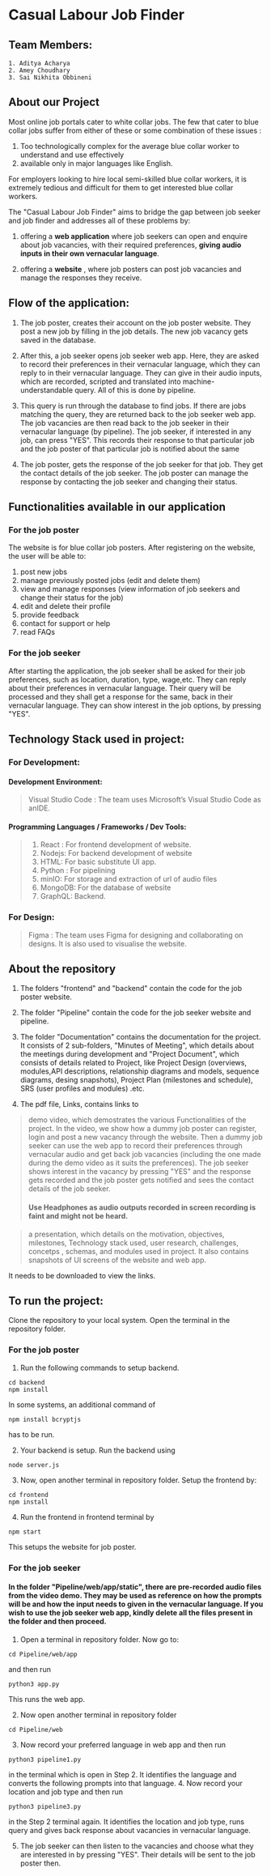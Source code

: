 # Casual Labour Job Finder

## Team Members: 

    1. Aditya Acharya
    2. Amey Choudhary
    3. Sai Nikhita Obbineni

## About our Project

Most online job portals cater to white collar jobs. The few that cater to blue collar jobs suffer from either of these or some combination of these issues :
1. Too technologically complex for the average blue collar worker to understand and use effectively 
2. available only in major languages like English. 


For employers looking to hire local semi-skilled blue collar workers, it is extremely tedious and difficult for them to get interested blue collar workers.


The "Casual Labour Job Finder" aims to bridge the gap between job seeker and job finder and addresses all of these problems by:

1. offering a **web application** where job seekers can open and enquire about job vacancies, with their required preferences, **giving audio inputs in their own vernacular language**.

2. offering a **website** , where job posters can post job vacancies and manage the responses they receive.

## Flow of the application:

1. The job poster, creates their account on the job poster website. They post a new job by filling in the job details. The new job vacancy gets saved in the database.

2. After this, a job seeker opens job seeker web app. Here, they are asked to record their preferences in their vernacular language, which they can reply to in their vernacular language. They can give in their audio inputs, which are recorded, scripted and translated into machine-understandable query. All of this is done by pipeline.

3. This query is run through the database to find jobs. If there are jobs matching the query, they are returned back to the job seeker web app. The job vacancies are then read back to the job seeker in their vernacular language (by pipeline). The job seeker, if interested in any job, can press "YES". This records their response to that particular job and the job poster of that particular job is notified about the same

4. The job poster, gets the response of the job seeker for that job. They get the contact details of the job seeker. The job poster can manage the response by contacting the job seeker and changing their status.

## Functionalities available in our application

### For the job poster

The website is for blue collar job posters. After registering on the website, the user
will be able to:
1. post new jobs
2. manage previously posted jobs (edit and delete them)
3. view and manage responses (view information of job seekers and change
their status for the job)
4. edit and delete their profile
5. provide feedback
6. contact for support or help
7. read FAQs


### For the job seeker

After starting the application, the job seeker shall be asked for their job preferences, such as location, duration, type, wage,etc. They can reply about their preferences in vernacular language. Their query will be processed and they shall get a response for the same, back in their vernacular language. They can show interest in the job
options, by pressing "YES".

## Technology Stack used in project:

### For Development:

#### Development Environment:
> Visual Studio Code : The team uses Microsoft’s Visual Studio Code as anIDE.

#### Programming Languages / Frameworks / Dev Tools:
> 1. React : For frontend development of website.
> 2. Nodejs: For backend development of website
> 3. HTML: For basic substitute UI app.
> 4. Python : For pipelining
> 5. minIO: For storage and extraction of url of audio files
> 6. MongoDB: For the database of website
> 7. GraphQL: Backend.

### For Design:
> Figma : The team uses Figma for designing and collaborating on designs. It is also used to visualise the website.

## About the repository

1. The folders "frontend" and "backend" contain the code for the job poster website.

2. The folder "Pipeline" contain the code for the job seeker website and pipeline.

3. The folder "Documentation" contains the documentation for the project. It consists of 2 sub-folders, "Minutes of Meeting", which details about the meetings during development and "Project Document", which consists of details related to Project, like Project Design (overviews, modules,API descriptions, relationship diagrams and models, sequence diagrams, desing snapshots), Project Plan (milestones and schedule), SRS (user profiles and modules) .etc.

4. The pdf file, Links, contains links to 

> demo video, which demostrates the various Functionalities of the project. In the video, we show how a dummy job poster can register, login and post a new vacancy through the website. Then a dummy job seeker can use the web app to record their preferences through vernacular audio and get back job vacancies (including the one made during the demo video as it suits the preferences). The job seeker shows interest in the vacancy by pressing "YES" and the response gets recorded and the job poster gets notified and sees the contact details of the job seeker.
> #### Use Headphones as audio outputs recorded in screen recording is faint and might not be heard.

> a presentation, which details on the motivation, objectives, milestones, Technology stack used, user research, challenges, concetps , schemas, and modules used in project. It also contains snapshots of UI screens of the website and web app.

It needs to be downloaded to view the links.

## To run the project:

Clone the repository to your local system. Open the terminal in the repository folder.

### For the job poster

1. Run the following commands to setup backend.
```
cd backend
npm install
```
In some systems, an additional command of 
```
npm install bcryptjs
``` 
has to be run.

2. Your backend is setup. Run the backend using
``` 
node server.js
```
3. Now, open another terminal in repository folder. Setup the frontend by:
```
cd frontend
npm install
```

4. Run the frontend in frontend terminal by 
```
npm start
```

This setups the website for job poster.

### For the job seeker

#### In the folder "Pipeline/web/app/static", there are pre-recorded audio files from the video demo. They may be used as reference on how the prompts will be and how the input needs to given in the vernacular language. If you wish to use the job seeker web app, kindly delete all the files present in the folder and then proceed.

1. Open a terminal in repository folder. Now go to:
```
cd Pipeline/web/app
```
and then run 

```
python3 app.py
```
This runs the web app.

2. Now open another terminal in repository folder
```
cd Pipeline/web
```
3. Now record your preferred language in web app and then run 
```
python3 pipeline1.py
```
in the terminal which is open in Step 2. It identifies the language and converts the following prompts into that language.
4. Now record your location and job type and then run 
```
python3 pipeline3.py
```
in the Step 2 terminal again. It identifies the location and job type, runs query and gives back response about vacancies in vernacular language.

5. The job seeker can then listen to the vacancies and choose what they are interested in by pressing "YES". Their details will be sent to the job poster then.

